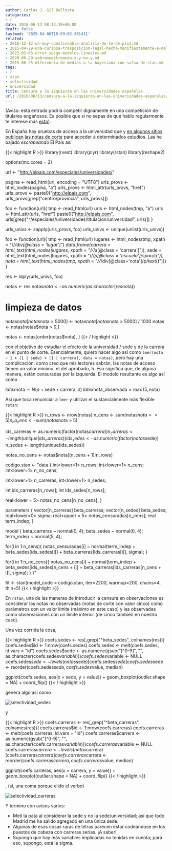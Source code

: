 ```yaml
---
author: Carlos J. Gil Bellosta
categories:
- r
date: 2016-06-13 08:13:39+00:00
draft: false
lastmod: '2025-04-06T18:59:02.301411'
related:
- 2016-12-12-un-muy-cuestinoable-analisis-de-lo-de-pisa.md
- 2015-04-29-una-curiosa-trasposicion-legal-hecha-manifiestamente-a-malagana.md
- 2022-03-03-error-sesgo-modelos-lineales.md
- 2020-06-29-sobremuestreando-x-y-no-y.md
- 2015-06-25-diferencia-de-medias-a-la-bayesiana-con-salsa-de-stan.md
tags:
- r
- stan
- selectividad
- universidad
title: Censura a la izquierda en las universidades españolas
url: /2016/06/13/censura-a-la-izquierda-en-las-universidades-espanolas/
---
```


(Aviso: esta entrada podría competir dignamente en una competición de titulares engañosos. Es posible que si no sepas de qué hablo regularmente te interese más [esto](http://www.eldiario.es/)).

En España hay pruebas de acceso a la universidad que y [en algunos sitios publican las notas de corte](http://elpais.com/especiales/universidades/) para acceder a determinados estudios. Las he bajado _escrapeando_ El País así

{{< highlight R >}}
library(rvest)
library(plyr)
library(rstan)
library(reshape2)

options(mc.cores = 2)

url <- "http://elpais.com/especiales/universidades/"

pagina     <- read_html(url, encoding = "UTF8")
urls_provs <- html_nodes(pagina, "a")
urls_provs <- html_attr(urls_provs, "href")
urls_provs <- paste0("http://elpais.com", urls_provs[grep("centro/provincia", urls_provs)])

foo <- function(url){
  tmp  <- read_html(url)
  urls <- html_nodes(tmp, "a")
  urls <- html_attr(urls, "href")
  paste0("http://elpais.com", urls[grep("^/especiales/universidades/titulacion/universidad", urls)])
}

urls_univs <- sapply(urls_provs, foo)
urls_univs <- unique(unlist(urls_univs))


foo <- function(url){
  tmp <- read_html(url)
  lugares <- html_nodes(tmp, xpath = "//*/div[@class = 'lugar']")
  data.frame(carrera = html_text(html_nodes(lugares, xpath = "//*/a[@class = 'carrera']")),
              sede = html_text(html_nodes(lugares, xpath = "//*/p[@class = 'escuela']/span/a")),
              nota = html_text(html_nodes(tmp, xpath = "//*/div[@class='nota']/p/text()")))
}

res <- ldply(urls_univs, foo)

notas <- res
notas$nota <- as.numeric(as.character(res$nota))

# limpieza de datos
notas$nota[notas$nota > 5000] <- notas$nota[notas$nota > 5000] / 1000
notas <- notas[notas$nota > 0,]

notas <- notas[order(notas$nota), ]
{{< / highlight >}}


con el objetivo de estudiar el efecto de la universidad / sede y de la carrera en el punto de corte. Esencialmente, quiero hacer algo así como `lmer(nota ~ 1 + (1 | sede) + (1 | carrera), data = notas)`, pero hay una complicación: como creo que mis lectores sabrán, las notas de acceso tienen un valor mínimo, el del aprobado, 5. Eso significa que, de alguna manera, están censuradas por la izquierda. El modelo resultante es algo así como

$latex \text{nota} \sim N(a + \text{sede} + \text{carrera}, \sigma)$
$latex \text{nota\_observada} = \max(5, \text{nota})$

Así que toca renuniciar a `lmer` y utilizar el sustancialmente más flexible `rstan`:

{{< highlight R >}}
n_rows   <- nrow(notas)
n_cens   <- sum(notas$nota == 5)
n_no_cens <- sum(notas$nota > 5)

ids_carreras <- as.numeric(factor(notas$carrera))
n_carreras   <- length(unique(ids_carreras))
ids_sedes    <- as.numeric(factor(notas$sede))
n_sedes      <- length(unique(ids_sedes))

notas_no_cens <- notas$nota[(n_cens + 1):n_rows]

codigo.stan <- "data {
  int<lower=1> n_rows;
  int<lower=1> n_cens;
  int<lower=1> n_no_cens;

  int<lower=1> n_carreras;
  int<lower=1> n_sedes;

  int ids_carreras[n_rows];
  int ids_sedes[n_rows];

  real<lower = 5> notas_no_cens[n_no_cens];
}

parameters {
  vector[n_carreras] beta_carreras;
  vector[n_sedes]    beta_sedes;
  real<lower=0> sigma;
  real<upper = 5> notas_censuradas[n_cens];
  real term_indep;
}

model {
  beta_carreras ~ normal(0, 4);
  beta_sedes    ~ normal(0, 4);
  term_indep    ~ normal(5, 4);

  for(i in 1:n_cens){
    notas_censuradas[i] ~ normal(term_indep + beta_sedes[ids_sedes[i]] + beta_carreras[ids_carreras[i]], sigma);
  }

  for(i in 1:n_no_cens){
    notas_no_cens[i] ~ normal(term_indep + beta_sedes[ids_sedes[n_cens + i]] + beta_carreras[ids_carreras[n_cens + i]], sigma);
  }
}"

fit <- stan(model_code = codigo.stan,
            iter=2200, warmup=200,
            chains=4, thin=5)
{{< / highlight >}}


En `rstan`, una de las maneras de introducir la censura en observaciones es considerar las notas no observadas (notas de corte con valor cinco) como parámetros con un valor límite (máximo en este caso) y las observadas como observaciones con un límite inferior (de cinco también en nuestro caso).

Una vez corrida la cosa,

{{< highlight R >}}
coefs.sedes <- res[,grep("^beta_sedes", colnames(res))]
coefs.sedes$id <- 1:nrow(coefs.sedes)
coefs.sedes <- melt(coefs.sedes, id.vars = "id")
coefs.sedes$sede <- as.numeric(gsub("[^0-9]", "",
                                    as.character(coefs.sedes$variable)))
coefs.sedes$variable <- NULL
coefs.sedes$sede <- levels(notas$sede)[coefs.sedes$sede]
coefs.sedes$sede <- reorder(coefs.sedes$sede, coefs.sedes$value, median)

ggplot(coefs.sedes, aes(x = sede, y = value)) +
  geom_boxplot(outlier.shape = NA) + coord_flip()
{{< / highlight >}}

genera algo así como

![selectividad_sedes](/wp-uploads/2016/06/selectividad_sedes.png#center)

y

{{< highlight R >}}
coefs.carreras <- res[,grep("^beta_carreras", colnames(res))]
coefs.carreras$id <- 1:nrow(coefs.carreras)
coefs.carreras <- melt(coefs.carreras, id.vars = "id")
coefs.carreras$carrera <- as.numeric(gsub("[^0-9]", "", as.character(coefs.carreras$variable)))
coefs.carreras$variable <- NULL
coefs.carreras$carrera <- levels(notas$carrera)[coefs.carreras$carrera]
coefs.carreras$carrera <- reorder(coefs.carreras$carrera, coefs.carreras$value, median)

ggplot(coefs.carreras, aes(x = carrera, y = value)) +
  geom_boxplot(outlier.shape = NA) + coord_flip()
{{< / highlight >}}


, (sí, una coma porque elido el verbo)

![selectividad_carreras](/wp-uploads/2016/06/selectividad_carreras.png#center)

Y termino con avisos varios:

* Metí la pata al considerar la sede y no la sede/universidad; así que todo Madrid me ha salido agregado en una única sede.
* Algunas de esas cosas raras de letras parecen estar codeándose en los puestos de cabeza con carreras serias. ¡A saber!
* Supongo que hay más variables implicadas no tenidas en cuenta; para eso, supongo, está la sigma.